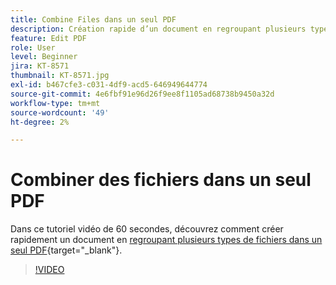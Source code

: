```yaml
---
title: Combine Files dans un seul PDF
description: Création rapide d’un document en regroupant plusieurs types de fichiers dans un même PDF
feature: Edit PDF
role: User
level: Beginner
jira: KT-8571
thumbnail: KT-8571.jpg
exl-id: b467cfe3-c031-4df9-acd5-646949644774
source-git-commit: 4e6fbf91e96d26f9ee8f1105ad68738b9450a32d
workflow-type: tm+mt
source-wordcount: '49'
ht-degree: 2%

---
```


# Combiner des fichiers dans un seul PDF

Dans ce tutoriel vidéo de 60 secondes, découvrez comment créer rapidement un document en [regroupant plusieurs types de fichiers dans un seul PDF](https://www.adobe.com/acrobat/online/merge-pdf.html){target="_blank"}.

>[!VIDEO](https://video.tv.adobe.com/v/336361?quality=12&learn=on&hidetitle=true)
